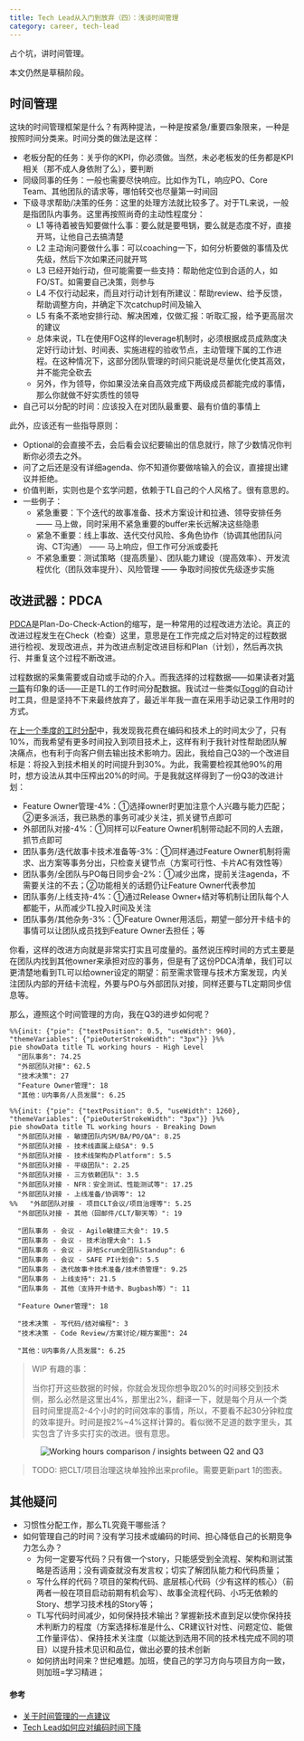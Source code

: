 ```yaml
---
title: Tech Lead从入门到放弃（四）：浅谈时间管理
category: career, tech-lead
---
```


占个坑，讲时间管理。

<Summary WIP>本文仍然是草稿阶段。

## 时间管理

这块的时间管理框架是什么？有两种提法，一种是按紧急/重要四象限来，一种是按照时间分类来。时间分类的做法是这样：

* 老板分配的任务：关乎你的KPI，你必须做。当然，未必老板发的任务都是KPI相关（那不成人身依附了么），要判断
* 同级同事的任务：一般也需要尽快响应。比如作为TL，响应PO、Core Team、其他团队的请求等，哪怕转交也尽量第一时间回
* 下级寻求帮助/决策的任务：这里的处理方法就比较多了。对于TL来说，一般是指团队内事务。这里再按照尚奇的主动性程度分：
  * L1 等待着被告知要做什么事：要么就是要甩锅，要么就是态度不好，直接开骂，让他自己去搞清楚
  * L2 主动询问要做什么事：可以coaching一下，如何分析要做的事情及优先级，然后下次如果还问就开骂
  * L3 已经开始行动，但可能需要一些支持：帮助他定位到合适的人，如FO/ST。如需要自己决策，则参与
  * L4 不仅行动起来，而且对行动计划有所建议：帮助review、给予反馈，帮助调整方向，并确定下次catchup时间及输入
  * L5 有条不紊地安排行动、解决困难，仅做汇报：听取汇报，给予更高层次的建议
  * 总体来说，TL在使用FO这样的leverage机制时，必须根据成员成熟度决定好行动计划、时间表、实施进程的验收节点，主动管理下属的工作进程。在这种情况下，这部分团队管理的时间只能说是尽量优化使其高效，并不能完全砍去
  * 另外，作为领导，你如果没法亲自高效完成下两级成员都能完成的事情，那么你就做不好实质性的领导
* 自己可以分配的时间：应该投入在对团队最重要、最有价值的事情上

此外，应该还有一些指导原则：
* Optional的会直接不去，会后看会议纪要输出的信息就行，除了少数情况你判断你必须去之外。
* 问了之后还是没有详细agenda、你不知道你要做啥输入的会议，直接提出建议并拒绝。
* 价值判断，实则也是个玄学问题，依赖于TL自己的个人风格了。很有意思的。
* 一些例子：
  * 紧急重要：下个迭代的故事准备、技术方案设计和拉通、领导安排任务 —— 马上做，同时采用不紧急重要的buffer来长远解决这些隐患
  * 紧急不重要：线上事故、迭代交付风险、多角色协作（协调其他团队问询、CT沟通） —— 马上响应，但工作可分派或委托
  * 不紧急重要：测试策略（提高质量）、团队能力建设（提高效率）、开发流程优化（团队效率提升）、风险管理 —— 争取时间按优先级逐步实施

## 改进武器：PDCA

[PDCA][pdca]是Plan-Do-Check-Action的缩写，是一种常用的过程改进方法论。真正的改进过程发生在Check（检查）这里，意思是在工作完成之后对特定的过程数据进行检视、发现改进点，并为改进点制定改进目标和Plan（计划），然后再次执行、并重复这个过程不断改进。

过程数据的采集需要或自动或手动的介入。而我选择的过程数据——如果读者对[第一篇][My Tech Lead journey I]有印象的话——正是TL的工作时间分配数据。我试过一些类似[Toggl][toggl]的自动计时工具，但是坚持不下来最终放弃了，最近半年我一直在采用手动记录工作用时的方式。

在[上一个季度的工时分配][My Tech Lead journey I]中，我发现我花费在编码和技术上的时间太少了，只有10%，而我希望有更多时间投入到项目技术上，这样有利于我针对性帮助团队解决痛点，也有利于向客户侧去输出技术影响力。因此，我给自己Q3的一个改进目标是：将投入到技术相关的时间提升到30%。为此，我需要检视其他90%的用时，想方设法从其中压榨出20%的时间。于是我就这样得到了一份Q3的改进计划：

* Feature Owner管理-4%：①选择owner时更加注意个人兴趣与能力匹配；②更多派活，我已熟悉的事务可减少关注，抓关键节点即可
* 外部团队对接-4%：①同样可以Feature Owner机制带动起不同的人去跟，抓节点即可
* 团队事务/迭代故事卡技术准备等-3%：①同样通过Feature Owner机制将需求、出方案等事务分出，只检查关键节点（方案可行性、卡片AC有效性等）
* 团队事务/全团队与PO每日同步会-2%：①减少出席，提前关注agenda，不需要关注的不去；②功能相关的话题仍让Feature Owner代表参加
* 团队事务/上线支持-4%：①通过Release Owner+结对等机制让团队每个人都能干，从而减少TL投入时间及关注
* 团队事务/其他杂务-3%：①Feature Owner用活后，期望一部分开卡结卡的事情可以让团队成员找到Feature Owner去担任；等

你看，这样的改进方向就是非常实打实且可度量的。虽然说压榨时间的方式主要是在团队内找到其他owner来承担对应的事务，但是有了这份PDCA清单，我们可以更清楚地看到TL可以给owner设定的期望：前至需求管理与技术方案发现，内关注团队内部的开结卡流程，外要与PO与外部团队对接，同样还要与TL定期同步信息等。

那么，遵照这个时间管理的方向，我在Q3的进步如何呢？

```mermaid
%%{init: {"pie": {"textPosition": 0.5, "useWidth": 960}, "themeVariables": {"pieOuterStrokeWidth": "3px"}} }%%
pie showData title TL working hours - High Level
  "团队事务": 74.25
  "外部团队对接": 62.5
  "技术决策": 27
  "Feature Owner管理": 18
  "其他：U内事务/人员发展": 6.25
```

```mermaid
%%{init: {"pie": {"textPosition": 0.5, "useWidth": 1260}, "themeVariables": {"pieOuterStrokeWidth": "3px"}} }%%
pie showData title TL working hours - Breaking Down
  "外部团队对接 - 敏捷团队内SM/BA/PO/QA": 8.25
  "外部团队对接 - 技术线直属上级SA": 9.5
  "外部团队对接 - 技术线架构办Platform": 5.5
  "外部团队对接 - 平级团队": 2.25
  "外部团队对接 - 三方依赖团队": 3.5
  "外部团队对接 - NFR：安全测试、性能测试等": 17.25
  "外部团队对接 - 上线准备/协调等": 12
%%   "外部团队对接 - 项目CLT会议/项目治理等": 5.25
  "外部团队对接 - 其他（回邮件/CLT/聊天等）": 19
        
  "团队事务 - 会议 - Agile敏捷三大会": 19.5
  "团队事务 - 会议 - 技术治理大会": 1.5
  "团队事务 - 会议 - 异地Scrum全团队Standup": 6
  "团队事务 - 会议 - SAFE PI计划会": 5.5
  "团队事务 - 迭代故事卡技术准备/技术债管理": 9.25
  "团队事务 - 上线支持": 21.5
  "团队事务 - 其他（支持开卡结卡、Bugbash等）": 11

  "Feature Owner管理": 18

  "技术决策 - 写代码/结对编程": 3
  "技术决策 - Code Review/方案讨论/糊方案图": 24

  "其他：U内事务/人员发展": 6.25
```

> WIP 有趣的事：
>
> 当你打开这些数据的时候，你就会发现你想争取20%的时间移交到技术侧，那么必然是这里出4%，那里出2%，翻译一下，就是每个月从一个类目时间里提高2-4个小时的时间效率的事情，所以，不要看不起30分钟粒度的效率提升。时间是按2%~4%这样计算的。看似微不足道的数字里头，其实包含了许多实打实的改进。很有意思。

<p align="center" >
  <img
    src="https://cdn.jsdelivr.net/gh/EthanLin-TWer/blog@gh-pages/_images/2023-08-05-working-hours-and-focus-refinement.png"
    alt="Working hours comparison / insights between Q2 and Q3"
  />
</p>

> TODO: 把CLT/项目治理这块单独拎出来profile。需要更新part 1的图表。

## 其他疑问

* 习惯性分配工作，那么TL究竟干哪些活？
* 如何管理自己的时间？没有学习技术或编码的时间、担心降低自己的长期竞争力怎么办？
  * 为何一定要写代码？只有做一个story，只能感受到全流程、架构和测试策略是否适用；没有调查就没有发言权；切实了解团队能力和代码质量；
  * 写什么样的代码？项目的架构代码、底层核心代码（少有这样的核心）（前两者一般在项目启动前期有机会写）、故事全流程代码、小巧无依赖的Story、想学习技术栈的Story等；
  * TL写代码时间减少，如何保持技术输出？掌握新技术直到足以使你保持技术判断力的程度（方案选择标准是什么、CR建议针对性、问题定位、能做工作量评估）、保持技术关注度（以能达到选用不同的技术栈完成不同的项目）以提升技术见识和品位，做出必要的技术创新
  * 如何挤出时间来？世纪难题。加班，使自己的学习方向与项目方向一致，则加班=学习精进；

#### 参考

* [关于时间管理的一点建议](https://juejin.cn/post/7225941608225652773)
* [Tech Lead如何应对编码时间下降](https://zhuanlan.zhihu.com/p/518921041)

[pdca]: https://zh.wikipedia.org/wiki/Special:Search/pdca
[toggl]: https://toggl.com
[My Tech Lead journey I]: https://ethan.thoughtworkers.me/#/post/2023-08-01-my-tech-lead-journey-i
